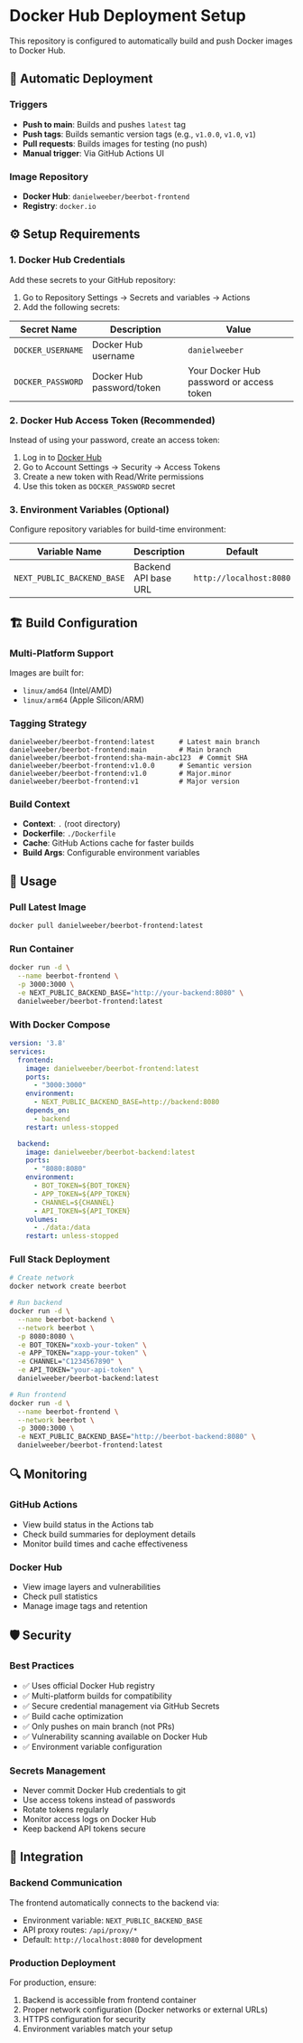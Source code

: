# Docker Hub Deployment Setup

This repository is configured to automatically build and push Docker images to Docker Hub.

## 🚀 Automatic Deployment

### Triggers

- **Push to main**: Builds and pushes `latest` tag
- **Push tags**: Builds semantic version tags (e.g., `v1.0.0`, `v1.0`, `v1`)
- **Pull requests**: Builds images for testing (no push)
- **Manual trigger**: Via GitHub Actions UI

### Image Repository

- **Docker Hub**: `danielweeber/beerbot-frontend`
- **Registry**: `docker.io`

## ⚙️ Setup Requirements

### 1. Docker Hub Credentials

Add these secrets to your GitHub repository:

1. Go to Repository Settings → Secrets and variables → Actions
2. Add the following secrets:

| Secret Name | Description | Value |
|------------|-------------|--------|
| `DOCKER_USERNAME` | Docker Hub username | `danielweeber` |
| `DOCKER_PASSWORD` | Docker Hub password/token | Your Docker Hub password or access token |

### 2. Docker Hub Access Token (Recommended)

Instead of using your password, create an access token:

1. Log in to [Docker Hub](https://hub.docker.com/)
2. Go to Account Settings → Security → Access Tokens
3. Create a new token with Read/Write permissions
4. Use this token as `DOCKER_PASSWORD` secret

### 3. Environment Variables (Optional)

Configure repository variables for build-time environment:

| Variable Name | Description | Default |
|--------------|-------------|---------|
| `NEXT_PUBLIC_BACKEND_BASE` | Backend API base URL | `http://localhost:8080` |

## 🏗️ Build Configuration

### Multi-Platform Support

Images are built for:

- `linux/amd64` (Intel/AMD)
- `linux/arm64` (Apple Silicon/ARM)

### Tagging Strategy

```text
danielweeber/beerbot-frontend:latest      # Latest main branch
danielweeber/beerbot-frontend:main        # Main branch
danielweeber/beerbot-frontend:sha-main-abc123  # Commit SHA
danielweeber/beerbot-frontend:v1.0.0      # Semantic version
danielweeber/beerbot-frontend:v1.0        # Major.minor
danielweeber/beerbot-frontend:v1          # Major version
```

### Build Context

- **Context**: `.` (root directory)
- **Dockerfile**: `./Dockerfile`
- **Cache**: GitHub Actions cache for faster builds
- **Build Args**: Configurable environment variables

## 🐳 Usage

### Pull Latest Image

```bash
docker pull danielweeber/beerbot-frontend:latest
```

### Run Container

```bash
docker run -d \
  --name beerbot-frontend \
  -p 3000:3000 \
  -e NEXT_PUBLIC_BACKEND_BASE="http://your-backend:8080" \
  danielweeber/beerbot-frontend:latest
```

### With Docker Compose

```yaml
version: '3.8'
services:
  frontend:
    image: danielweeber/beerbot-frontend:latest
    ports:
      - "3000:3000"
    environment:
      - NEXT_PUBLIC_BACKEND_BASE=http://backend:8080
    depends_on:
      - backend
    restart: unless-stopped

  backend:
    image: danielweeber/beerbot-backend:latest
    ports:
      - "8080:8080"
    environment:
      - BOT_TOKEN=${BOT_TOKEN}
      - APP_TOKEN=${APP_TOKEN}
      - CHANNEL=${CHANNEL}
      - API_TOKEN=${API_TOKEN}
    volumes:
      - ./data:/data
    restart: unless-stopped
```

### Full Stack Deployment

```bash
# Create network
docker network create beerbot

# Run backend
docker run -d \
  --name beerbot-backend \
  --network beerbot \
  -p 8080:8080 \
  -e BOT_TOKEN="xoxb-your-token" \
  -e APP_TOKEN="xapp-your-token" \
  -e CHANNEL="C1234567890" \
  -e API_TOKEN="your-api-token" \
  danielweeber/beerbot-backend:latest

# Run frontend
docker run -d \
  --name beerbot-frontend \
  --network beerbot \
  -p 3000:3000 \
  -e NEXT_PUBLIC_BACKEND_BASE="http://beerbot-backend:8080" \
  danielweeber/beerbot-frontend:latest
```

## 🔍 Monitoring

### GitHub Actions

- View build status in the Actions tab
- Check build summaries for deployment details
- Monitor build times and cache effectiveness

### Docker Hub

- View image layers and vulnerabilities  
- Check pull statistics
- Manage image tags and retention

## 🛡️ Security

### Best Practices

- ✅ Uses official Docker Hub registry
- ✅ Multi-platform builds for compatibility
- ✅ Secure credential management via GitHub Secrets
- ✅ Build cache optimization
- ✅ Only pushes on main branch (not PRs)
- ✅ Vulnerability scanning available on Docker Hub
- ✅ Environment variable configuration

### Secrets Management

- Never commit Docker Hub credentials to git
- Use access tokens instead of passwords
- Rotate tokens regularly
- Monitor access logs on Docker Hub
- Keep backend API tokens secure

## 🔗 Integration

### Backend Communication

The frontend automatically connects to the backend via:

- Environment variable: `NEXT_PUBLIC_BACKEND_BASE`
- API proxy routes: `/api/proxy/*`
- Default: `http://localhost:8080` for development

### Production Deployment

For production, ensure:

1. Backend is accessible from frontend container
2. Proper network configuration (Docker networks or external URLs)
3. HTTPS configuration for security
4. Environment variables match your setup